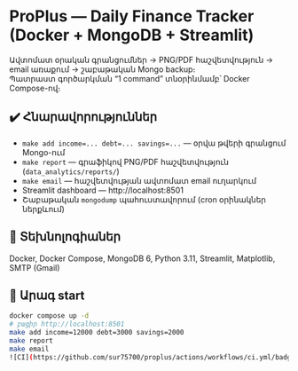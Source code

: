 # ProPlus — Daily Finance Tracker (Docker + MongoDB + Streamlit)

Ավտոմատ օրական գրանցումներ → PNG/PDF հաշվետվություն → email առաքում → շաբաթական Mongo backup։  
Պատրաստ գործարկման “1 command” տնօրինմամբ՝ Docker Compose-ով։

## ✔️ Հնարավորություններ
- `make add income=... debt=... savings=...` — օրվա թվերի գրանցում Mongo-ում  
- `make report` — գրաֆիկով PNG/PDF հաշվետվություն (`data_analytics/reports/`)  
- `make email` — հաշվետվության ավտոմատ email ուղարկում  
- Streamlit dashboard — http://localhost:8501  
- Շաբաթական `mongodump` պահուստավորում (cron օրինակներ ներքևում)

## 🧱 Տեխնոլոգիաներ
Docker, Docker Compose, MongoDB 6, Python 3.11, Streamlit, Matplotlib, SMTP (Gmail)

## 🚀 Արագ start
```bash
docker compose up -d
# բացիր http://localhost:8501
make add income=12000 debt=3000 savings=2000
make report
make email
![CI](https://github.com/sur75700/proplus/actions/workflows/ci.yml/badge.svg)

